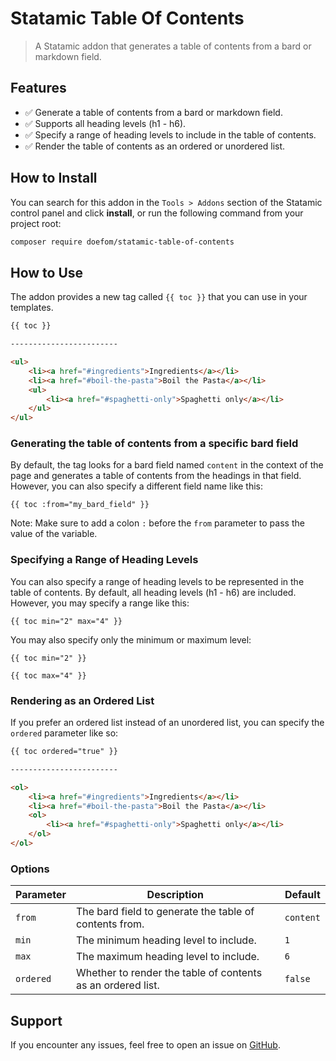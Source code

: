 # Statamic Table Of Contents

> A Statamic addon that generates a table of contents from a bard or markdown field.

## Features

- ✅ Generate a table of contents from a bard or markdown field.
- ✅ Supports all heading levels (h1 - h6).
- ✅ Specify a range of heading levels to include in the table of contents.
- ✅ Render the table of contents as an ordered or unordered list.

## How to Install

You can search for this addon in the `Tools > Addons` section of the Statamic control panel and click **install**, or
run the following command from your project root:

``` bash
composer require doefom/statamic-table-of-contents
```

## How to Use

The addon provides a new tag called `{{ toc }}` that you can use in your templates.

```html
{{ toc }}

------------------------

<ul>
    <li><a href="#ingredients">Ingredients</a></li>
    <li><a href="#boil-the-pasta">Boil the Pasta</a></li>
    <ul>
        <li><a href="#spaghetti-only">Spaghetti only</a></li>
    </ul>
</ul>
```

### Generating the table of contents from a specific bard field

By default, the tag looks for a bard field named `content` in the context of the page and generates a table of contents
from the headings in that field. However, you can also specify a different field name like this:

```text
{{ toc :from="my_bard_field" }}
```

Note: Make sure to add a colon `:` before the `from` parameter to pass the value of the variable.

### Specifying a Range of Heading Levels

You can also specify a range of heading levels to be represented in the table of contents. By default, all heading
levels (h1 - h6) are included. However, you may specify a range like this:

```text
{{ toc min="2" max="4" }}
```

You may also specify only the minimum or maximum level:

```text
{{ toc min="2" }}
```

```text
{{ toc max="4" }}
```

### Rendering as an Ordered List

If you prefer an ordered list instead of an unordered list, you can specify the `ordered` parameter like so:

```html
{{ toc ordered="true" }}

------------------------

<ol>
    <li><a href="#ingredients">Ingredients</a></li>
    <li><a href="#boil-the-pasta">Boil the Pasta</a></li>
    <ol>
        <li><a href="#spaghetti-only">Spaghetti only</a></li>
    </ol>
</ol>
```

### Options

| Parameter | Description                                                 | Default   |
|-----------|-------------------------------------------------------------|-----------|
| `from`    | The bard field to generate the table of contents from.      | `content` |
| `min`     | The minimum heading level to include.                       | `1`       |
| `max`     | The maximum heading level to include.                       | `6`       |
| `ordered` | Whether to render the table of contents as an ordered list. | `false`   |

## Support

If you encounter any issues, feel free to open an issue
on [GitHub](https://github.com/doefom/statamic-table-of-contents/issues).
